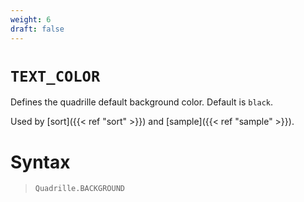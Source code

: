 ```yaml
---
weight: 6
draft: false
---
```


# `TEXT_COLOR`

Defines the quadrille default background color. Default is `black`.

Used by [sort]({{< ref "sort" >}}) and [sample]({{< ref "sample" >}}).

# Syntax

> `Quadrille.BACKGROUND`
